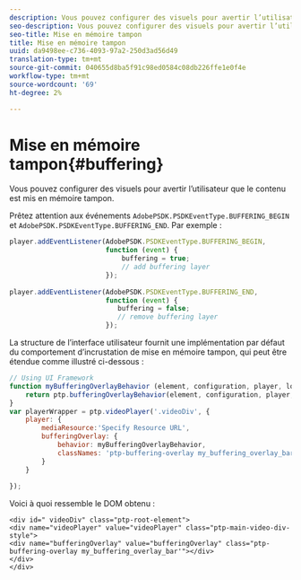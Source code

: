```yaml
---
description: Vous pouvez configurer des visuels pour avertir l’utilisateur que le contenu est mis en mémoire tampon.
seo-description: Vous pouvez configurer des visuels pour avertir l’utilisateur que le contenu est mis en mémoire tampon.
seo-title: Mise en mémoire tampon
title: Mise en mémoire tampon
uuid: da9498ee-c736-4093-97a2-250d3ad56d49
translation-type: tm+mt
source-git-commit: 040655d8ba5f91c98ed0584c08db226ffe1e0f4e
workflow-type: tm+mt
source-wordcount: '69'
ht-degree: 2%

---
```



# Mise en mémoire tampon{#buffering}

Vous pouvez configurer des visuels pour avertir l’utilisateur que le contenu est mis en mémoire tampon.

Prêtez attention aux événements `AdobePSDK.PSDKEventType.BUFFERING_BEGIN` et `AdobePSDK.PSDKEventType.BUFFERING_END`. Par exemple :

```js
player.addEventListener(AdobePSDK.PSDKEventType.BUFFERING_BEGIN,  
                        function (event) { 
                            buffering = true; 
                            // add buffering layer 
                        }); 
  
player.addEventListener(AdobePSDK.PSDKEventType.BUFFERING_END,  
                        function (event) { 
                           buffering = false; 
                           // remove buffering layer 
                        });
```

La structure de l’interface utilisateur fournit une implémentation par défaut du comportement d’incrustation de mise en mémoire tampon, qui peut être étendue comme illustré ci-dessous :

```js
// Using UI Framework 
function myBufferingOverlayBehavior (element, configuration, player, localize, baseLog) { 
    return ptp.bufferingOverlayBehavior(element, configuration, player, localize, baseLog); 
} 
var playerWrapper = ptp.videoPlayer('.videoDiv', { 
    player: { 
        mediaResource:'Specify Resource URL', 
        bufferingOverlay: { 
            behavior: myBufferingOverlayBehavior, 
            classNames: 'ptp-buffering-overlay my_buffering_overlay_bar' 
        } 
    } 
 
}); 
```

Voici à quoi ressemble le DOM obtenu :

```
<div id=" videoDiv" class="ptp-root-element"> 
<div name="videoPlayer" value="videoPlayer" class="ptp-main-video-div-style"> 
<div name="bufferingOverlay" value="bufferingOverlay" class="ptp-buffering-overlay my_buffering_overlay_bar'"></div> 
</div> 
</div> 
```

